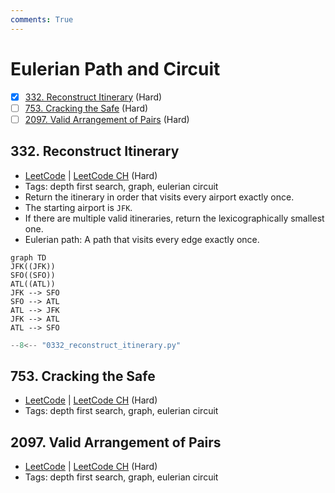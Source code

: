 ```yaml
---
comments: True
---
```


# Eulerian Path and Circuit

- [x] [332. Reconstruct Itinerary](https://leetcode.cn/problems/reconstruct-itinerary/) (Hard)
- [ ] [753. Cracking the Safe](https://leetcode.cn/problems/cracking-the-safe/) (Hard)
- [ ] [2097. Valid Arrangement of Pairs](https://leetcode.cn/problems/valid-arrangement-of-pairs/) (Hard)

## 332. Reconstruct Itinerary

-   [LeetCode](https://leetcode.com/problems/reconstruct-itinerary/) | [LeetCode CH](https://leetcode.cn/problems/reconstruct-itinerary/) (Hard)
-   Tags: depth first search, graph, eulerian circuit
-   Return the itinerary in order that visits every airport exactly once.
-   The starting airport is `JFK`.
-   If there are multiple valid itineraries, return the lexicographically smallest one.
-   Eulerian path: A path that visits every edge exactly once.

```mermaid
graph TD
JFK((JFK))
SFO((SFO))
ATL((ATL))
JFK --> SFO
SFO --> ATL
ATL --> JFK
JFK --> ATL
ATL --> SFO
```

```python title="332. Reconstruct Itinerary"
--8<-- "0332_reconstruct_itinerary.py"
```

## 753. Cracking the Safe

-   [LeetCode](https://leetcode.com/problems/cracking-the-safe/) | [LeetCode CH](https://leetcode.cn/problems/cracking-the-safe/) (Hard)
-   Tags: depth first search, graph, eulerian circuit


## 2097. Valid Arrangement of Pairs

-   [LeetCode](https://leetcode.com/problems/valid-arrangement-of-pairs/) | [LeetCode CH](https://leetcode.cn/problems/valid-arrangement-of-pairs/) (Hard)
-   Tags: depth first search, graph, eulerian circuit
